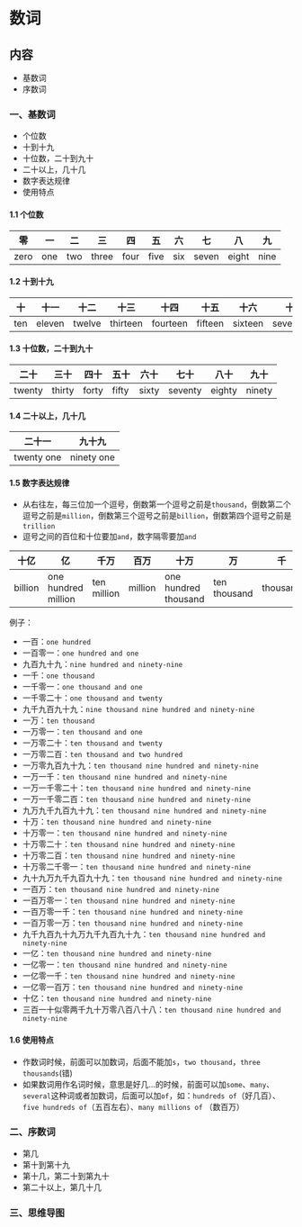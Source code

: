 # 数词

## 内容

- 基数词
- 序数词

### 一、基数词

- 个位数
- 十到十九
- 十位数，二十到九十
- 二十以上，几十几
- 数字表达规律
- 使用特点

#### 1.1 个位数

| 零   | 一  | 二  | 三    | 四   | 五   | 六  | 七    | 八    | 九   |
| ---- | --- | --- | ----- | ---- | ---- | --- | ----- | ----- | ---- |
| zero | one | two | three | four | five | six | seven | eight | nine |

#### 1.2 十到十九

| 十  | 十一   | 十二   | 十三     | 十四     | 十五    | 十六    | 十七      | 十八     | 十九     |
| --- | ------ | ------ | -------- | -------- | ------- | ------- | --------- | -------- | -------- |
| ten | eleven | twelve | thirteen | fourteen | fifteen | sixteen | seventeen | eighteen | nineteen |

#### 1.3 十位数，二十到九十

| 二十   | 三十   | 四十  | 五十  | 六十  | 七十    | 八十   | 九十   |
| ------ | ------ | ----- | ----- | ----- | ------- | ------ | ------ |
| twenty | thirty | forty | fifty | sixty | seventy | eighty | ninety |

#### 1.4 二十以上，几十几

| 二十一     | 九十九     |
| ---------- | ---------- |
| twenty one | ninety one |

#### 1.5 数字表达规律

- 从右往左，每三位加一个逗号，倒数第一个逗号之前是`thousand`，倒数第二个逗号之前是`million`，倒数第三个逗号之前是`billion`，倒数第四个逗号之前是`trillion`
- 逗号之间的百位和十位要加`and`，数字隔零要加`and`

| 十亿    | 亿                  | 千万        | 百万    | 十万                 | 万           | 千       | 百      | 十  | 个  |
| ------- | ------------------- | ----------- | ------- | -------------------- | ------------ | -------- | ------- | --- | --- |
| billion | one hundred million | ten million | million | one hundred thousand | ten thousand | thousand | hundred | ten | one |

例子：

- 一百：`one hundred`
- 一百零一：`one hundred and one`
- 九百九十九：`nine hundred and ninety-nine`
- 一千：`one thousand`
- 一千零一：`one thousand and one`
- 一千零二十：`one thousand and twenty`
- 九千九百九十九：`nine thousand nine hundred and ninety-nine`
- 一万：`ten thousand`
- 一万零一：`ten thousand and one`
- 一万零二十：`ten thousand and twenty`
- 一万零二百：`ten thousand and two hundred`
- 一万零九百九十九：`ten thousand nine hundred and ninety-nine`
- 一万一千：`ten thousand nine hundred and ninety-nine`
- 一万一千零二十：`ten thousand nine hundred and ninety-nine`
- 一万一千零二百：`ten thousand nine hundred and ninety-nine`
- 九万九千九百九十九：`ten thousand nine hundred and ninety-nine`
- 十万：`ten thousand nine hundred and ninety-nine`
- 十万零一：`ten thousand nine hundred and ninety-nine`
- 十万零二十：`ten thousand nine hundred and ninety-nine`
- 十万零二百：`ten thousand nine hundred and ninety-nine`
- 十万零二千零一：`ten thousand nine hundred and ninety-nine`
- 九十九万九千九百九十九：`ten thousand nine hundred and ninety-nine`
- 一百万：`ten thousand nine hundred and ninety-nine`
- 一百万零一：`ten thousand nine hundred and ninety-nine`
- 一百万零一千：`ten thousand nine hundred and ninety-nine`
- 一百万零一万：`ten thousand nine hundred and ninety-nine`
- 九千九百九十九万九千九百九十九：`ten thousand nine hundred and ninety-nine`
- 一亿：`ten thousand nine hundred and ninety-nine`
- 一亿零一：`ten thousand nine hundred and ninety-nine`
- 一亿零一千：`ten thousand nine hundred and ninety-nine`
- 一亿零一百万：`ten thousand nine hundred and ninety-nine`
- 十亿：`ten thousand nine hundred and ninety-nine`
- 三百一十似零两千九十万零八百八十八：`ten thousand nine hundred and ninety-nine`

#### 1.6 使用特点

- 作数词时候，前面可以加数词，后面不能加`s`，`two thousand`，`three thousands`(错)
- 如果数词用作名词时候，意思是好几…的时候，前面可以加`some`、`many`、`several`这种词或者加数词，后面可以加`of`，如：`hundreds of`（好几百）、`five hundreds of`（五百左右）、`many millions of` （数百万）

### 二、序数词

- 第几
- 第十到第十九
- 第十几，第二十到第九十
- 第二十以上，第几十几

### 三、思维导图